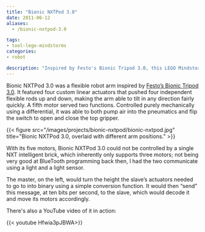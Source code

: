 ```yaml
---
title: "Bionic NXTPod 3.0"
date: 2011-06-12
aliases:
  - /bionic-nxtpod-3.0

tags:
- tool-lego-mindstorms
categories:
- robot

description: "Inspired by Festo's Bionic Tripod 3.0, this LEGO Mindstorms NXT robot used four linear actuators to position a grabber on a flexible robot arm."
---
```


Bionic NXTPod 3.0 was a flexible robot arm inspired by [Festo’s Bionic Tripod 3.0](http://web.archive.org/web/20160315002745/https://www.festo.com/cms/en_corp/11371.htm). It featured four custom linear actuators that pushed four independent flexible rods up and down, making the arm able to tilt in any direction fairly quickly. A fifth motor served two functions. Controlled purely mechanically using a differential, it was able to both pump air into the pneumatics and flip the switch to open and close the top gripper.</p>

{{< figure src="/images/projects/bionic-nxtpod/bionic-nxtpod.jpg" title="Bionic NXTPod 3.0, overlaid with different arm positions." >}}

With its five motors, Bionic NXTPod 3.0 could not be controlled by a single NXT intelligent brick, which inherently only supports three motors; not being very good at BlueTooth programming back then, I had the two communicate using a light and a light sensor.

The master, on the left, would turn the height the slave’s actuators needed to go to into binary using a simple conversion function. It would then “send” this message, at ten bits per second, to the slave, which would decode it and move its motors accordingly.

There's also a YouTube video of it in action:

{{< youtube Hfwia3pJBWA>}}